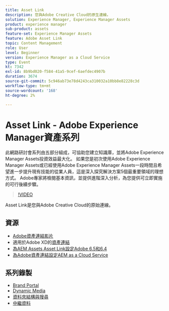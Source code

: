 ```yaml
---
title: Asset Link
description: 您與Adobe Creative Cloud的原生連線。
solution: Experience Manager, Experience Manager Assets
product: experience manager
sub-product: assets
feature-set: Experience Manager Assets
feature: Adobe Asset Link
topic: Content Management
role: User
level: Beginner
version: Experience Manager as a Cloud Service
type: Event
kt: 7342
exl-id: 8b9bd020-f584-41a5-9cef-6aefdec4907b
duration: 3674
source-git-commit: 5c946ab73e78d4243ca310032a10bb8e82228c3d
workflow-type: tm+mt
source-wordcount: '168'
ht-degree: 2%

---
```


# Asset Link - Adobe Experience Manager資產系列

此網路研討會系列由五部分組成，可協助您建立知識庫，並將Adobe Experience Manager Assets投資效益最大化。 如果您是初次使用Adobe Experience Manager Assets或已經使用Adobe Experience Manager Assets一段時間且希望進一步提升現有技能的從業人員，這是深入探究解決方案5個最重要領域的理想方式。 Adobe專家將檢閱基本資訊，並提供進階深入分析，為您提供可立即實施的可行後續步驟。

>[!VIDEO](https://video.tv.adobe.com/v/332127/?quality=12&learn=on&hidetitle=true)

Asset Link是您與Adobe Creative Cloud的原始連線。

## 資源

* [Adobe資產連結影片](https://experienceleague.adobe.com/docs/experience-manager-learn/assets/adobe-asset-link/launch-adobe-asset-link.html)
* 適用於Adobe XD的[資產連結](https://helpx.adobe.com/enterprise/admin-guide.html/enterprise/using/adobe-asset-link-for-xd.ug.html)
* [為AEM Assets Asset Link設定Adobe 6.5和6.4](https://helpx.adobe.com/enterprise/using/configure-aem-assets-6-for-asset-link.html)
* [為Adobe資產連結設定AEM as a Cloud Service](https://helpx.adobe.com/enterprise/admin-guide.html/enterprise/using/configure-aem-assets-for-asset-link.ug.html)

## 系列錄製

* [Brand Portal](brand-portal.md)
* [Dynamic Media](dynamic-media.md)
* [資料夾結構與搜尋](folder-structure-search.md)
* [中繼資料](metadata.md)
